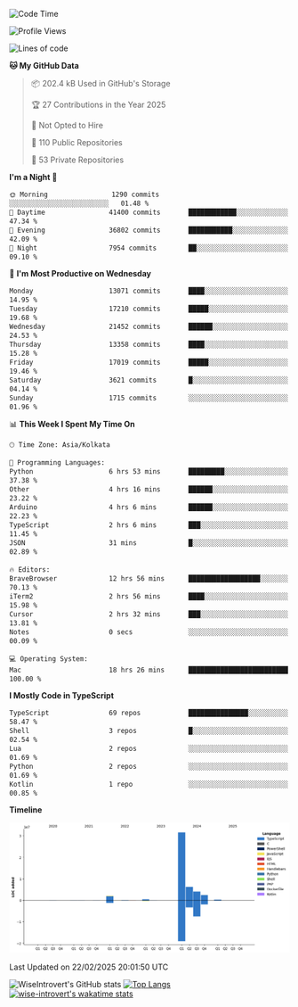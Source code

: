 <!--START_SECTION:waka-->
![Code Time](http://img.shields.io/badge/Code%20Time-2%2C228%20hrs%209%20mins-blue)

![Profile Views](http://img.shields.io/badge/Profile%20Views-0-blue)

![Lines of code](https://img.shields.io/badge/From%20Hello%20World%20I%27ve%20Written-47.6%20million%20lines%20of%20code-blue)

**🐱 My GitHub Data** 

> 📦 202.4 kB Used in GitHub's Storage 
 > 
> 🏆 27 Contributions in the Year 2025
 > 
> 🚫 Not Opted to Hire
 > 
> 📜 110 Public Repositories 
 > 
> 🔑 53 Private Repositories 
 > 
**I'm a Night 🦉** 

```text
🌞 Morning                1290 commits        ░░░░░░░░░░░░░░░░░░░░░░░░░   01.48 % 
🌆 Daytime                41400 commits       ████████████░░░░░░░░░░░░░   47.34 % 
🌃 Evening                36802 commits       ███████████░░░░░░░░░░░░░░   42.09 % 
🌙 Night                  7954 commits        ██░░░░░░░░░░░░░░░░░░░░░░░   09.10 % 
```
📅 **I'm Most Productive on Wednesday** 

```text
Monday                   13071 commits       ████░░░░░░░░░░░░░░░░░░░░░   14.95 % 
Tuesday                  17210 commits       █████░░░░░░░░░░░░░░░░░░░░   19.68 % 
Wednesday                21452 commits       ██████░░░░░░░░░░░░░░░░░░░   24.53 % 
Thursday                 13358 commits       ████░░░░░░░░░░░░░░░░░░░░░   15.28 % 
Friday                   17019 commits       █████░░░░░░░░░░░░░░░░░░░░   19.46 % 
Saturday                 3621 commits        █░░░░░░░░░░░░░░░░░░░░░░░░   04.14 % 
Sunday                   1715 commits        ░░░░░░░░░░░░░░░░░░░░░░░░░   01.96 % 
```


📊 **This Week I Spent My Time On** 

```text
🕑︎ Time Zone: Asia/Kolkata

💬 Programming Languages: 
Python                   6 hrs 53 mins       █████████░░░░░░░░░░░░░░░░   37.38 % 
Other                    4 hrs 16 mins       ██████░░░░░░░░░░░░░░░░░░░   23.22 % 
Arduino                  4 hrs 6 mins        ██████░░░░░░░░░░░░░░░░░░░   22.23 % 
TypeScript               2 hrs 6 mins        ███░░░░░░░░░░░░░░░░░░░░░░   11.45 % 
JSON                     31 mins             █░░░░░░░░░░░░░░░░░░░░░░░░   02.89 % 

🔥 Editors: 
BraveBrowser             12 hrs 56 mins      ██████████████████░░░░░░░   70.13 % 
iTerm2                   2 hrs 56 mins       ████░░░░░░░░░░░░░░░░░░░░░   15.98 % 
Cursor                   2 hrs 32 mins       ███░░░░░░░░░░░░░░░░░░░░░░   13.81 % 
Notes                    0 secs              ░░░░░░░░░░░░░░░░░░░░░░░░░   00.09 % 

💻 Operating System: 
Mac                      18 hrs 26 mins      █████████████████████████   100.00 % 
```

**I Mostly Code in TypeScript** 

```text
TypeScript               69 repos            ███████████████░░░░░░░░░░   58.47 % 
Shell                    3 repos             █░░░░░░░░░░░░░░░░░░░░░░░░   02.54 % 
Lua                      2 repos             ░░░░░░░░░░░░░░░░░░░░░░░░░   01.69 % 
Python                   2 repos             ░░░░░░░░░░░░░░░░░░░░░░░░░   01.69 % 
Kotlin                   1 repo              ░░░░░░░░░░░░░░░░░░░░░░░░░   00.85 % 
```



**Timeline**

![Lines of Code chart](https://raw.githubusercontent.com/wise-introvert/wise-introvert/master/assets/bar_graph.png)


 Last Updated on 22/02/2025 20:01:50 UTC
<!--END_SECTION:waka-->

![WiseIntrovert's GitHub stats](https://github-readme-stats.vercel.app/api?username=wise-introvert&count_private=true&show_icons=true)
[![Top Langs](https://github-readme-stats.vercel.app/api/top-langs/?username=wise-introvert&langs_count=10)](https://github.com/anuraghazra/github-readme-stats)
[![wise-introvert's wakatime stats](https://github-readme-stats.vercel.app/api/wakatime?username=wiseintrovert)](https://github.com/anuraghazra/github-readme-stats)
